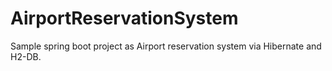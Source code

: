 # AirportReservationSystem

Sample spring boot project as Airport reservation system via Hibernate and H2-DB.
